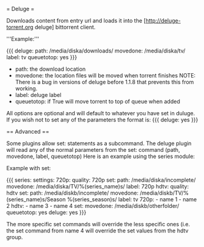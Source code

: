 = Deluge =

Downloads content from entry url and loads it into the [http://deluge-torrent.org deluge] bittorrent client.

'''Example:'''

{{{
deluge:
  path: /media/diska/downloads/
  movedone: /media/diska/tv/
  label: tv
  queuetotop: yes
}}}
 * path: the download location
 * movedone: the location files will be moved when torrent finishes NOTE: There is a bug in versions of deluge before 1.1.8 that prevents this from working.
 * label: deluge label
 * queuetotop: if True will move torrent to top of queue when added

All options are optional and will default to whatever you have set in duluge.
If you wish not to set any of the parameters the format is:
{{{
deluge: yes
}}}

== Advanced ==

Some plugins allow set: statements as a subcommand.
The deluge plugin will read any of the normal parameters from the set: command (path, movedone, label, queuetotop)
Here is an example using the series module:

Example with set:

{{{
series:
  settings:
    720p:
      quality: 720p
      set:
        path: /media/diska/incomplete/
        movedone: /media/diska/TV/%(series_name)s/
        label: 720p
    hdtv:
      quality: hdtv
      set:
        path: /media/diskb/incomplete/
        movedone: /media/diskb/TV/%(series_name)s/Season %(series_season)s/
        label: tv
  720p:
    - name 1
    - name 2
  hdtv:
    - name 3
    - name 4
        set:
          movedone: /media/diskb/otherfolder/
          queuetotop: yes
deluge: yes
}}}

The more specific set commands will override the less specific ones (i.e. the set command from name 4 will override the set values from the hdtv group.